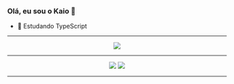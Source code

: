 ### Olá, eu sou o Kaio 👋


- 🌱 Estudando TypeScript


<hr>

<p align="center">
  
  <a href="https://skillicons.dev">
    <img src="https://skillicons.dev/icons?i=javascript,typescript,angular,nodejs,express,mongodb" />
  </a>
</p>

<hr>
<div align="center">
  
  <a href="https://www.linkedin.com/in/kaioid" target="_blank"><img src="https://img.shields.io/badge/-LinkedIn-%230077B5?style=for-the-badge&logo=linkedin&logoColor=white" target="_blank"></a>
  <a href="mailto:kaioigordinizz@gmail.com" target="_blank"><img src="https://img.shields.io/badge/Gmail-D14836?style=for-the-badge&logo=gmail&logoColor=white" target="_blank"></a>
</div>  
<hr>

